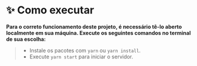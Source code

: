 # **✨ Como executar**

**Para o correto funcionamento deste projeto, é necessário tê-lo aberto localmente em sua máquina. Execute os seguintes comandos no terminal de sua escolha:**

> - Instale os pacotes com `yarn` ou `yarn install`.
> - Execute `yarn start` para iniciar o servidor.
